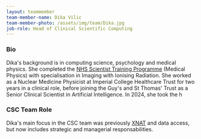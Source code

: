 ```yaml
---
layout: teammember
team-member-name: Dika Vilic
team-member-photo: /assets/img/team/Dika.jpg
job-role: Head of Clinical Scientific Computing
---
```


### Bio
Dika's background is in computing science, psychology and medical physics. She completed the [NHS Scientist Training Programme](/stp.html) (Medical Physics) with 
specialisation in Imaging with Ionising Radiation. She worked as a Nuclear Medicine Physicist at Imperial College Healthcare Trust for two years in a clinical role, before joining the Guy's and St Thomas' Trust as a Senior Clinical Scientist in Artificial Intelligence. In 2024, she took the h

### CSC Team Role
Dika's main focus in the CSC team was previously [XNAT](/platforms/xnat.html) and data access, but now includes strategic and managerial responsabilities. 